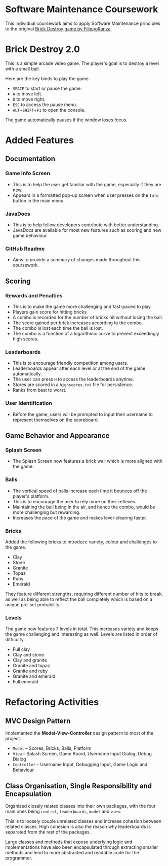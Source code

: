 # Software Maintenance Coursework

This individual coursework aims to apply Software Maintenance principles to the
original [Brick Destroy game by FilippoRanza](https://github.com/FilippoRanza/Brick_Destroy).

# Brick Destroy 2.0

This is a simple arcade video game. The player's goal is to destroy a level with a small ball.

Here are the key binds to play the game.
- `SPACE` to start or pause the game.
- `A` to move left.
- `D` to move right.
- `ESC` to access the pause menu.
- `ALT`+`SHIFT`+`F1` to open the console.

The game automatically pauses if the window loses focus.

# Added Features

## Documentation

### Game Info Screen

- This is to help the user get familiar with the game, especially if they are new.
- Appears in a formatted pop-up screen when user presses on the `Info` button in the main menu.

### JavaDocs

- This is to help fellow developers contribute with better understanding.
- JavaDocs are available for most new features such as scoring and new game behaviour.

### GitHub Readme

- Aims to provide a summary of changes made throughout this coursework.

## Scoring

### Rewards and Penalties

- This is to make the game more challenging and fast-paced to play.
- Players gain score for hitting bricks.
- A combo is recorded for the number of bricks hit without losing the ball.
- The score gained per brick increases according to the combo.
- The combo is lost each time the ball is lost.
- The combo is a function of a logarithmic curve to prevent exceedingly high scores.

### Leaderboards

- This is to encourage friendly competition among users.
- Leaderboards appear after each level or at the end of the game automatically.
- The user can press `H` to access the leaderboards anytime.
- Stores are scored in a `highscores.txt` file for persistence.
- Ranks from best to worst.

### User Identification

- Before the game, users will be prompted to input their username to represent themselves on the scoreboard.

## Game Behavior and Appearance

### Splash Screen

- The Splash Screen now features a brick wall which is more aligned with the game.

### Balls

- The vertical speed of balls increase each time it bounces off the player's platform.
- This is to encourage the user to rely more on their reflexes.
- Maintaining the ball being in the air, and hence the combo, would be more challenging but rewarding.
- Increases the pace of the game and makes level-clearing faster.

### Bricks

Added the following bricks to introduce variety, colour and challenges to the game.

- Clay
- Stone
- Granite
- Topaz
- Ruby
- Emerald

They feature different strengths, requiring different number of hits to break, as well as
being able to reflect the ball completely which is based on a unique pre-set probability.

### Levels

The game now features 7 levels in total. This increases variety and keeps the game
challenging and interesting as well. Levels are listed in order of difficulty.

- Full clay
- Clay and stone
- Clay and granite
- Granite and topaz
- Granite and ruby
- Granite and emerald
- Full emerald

# Refactoring Activities

## MVC Design Pattern

Implemented the **Model-View-Controller** design pattern to most of the project.

- `Model` – Scores, Bricks, Balls, Platform
- `View` – Splash Screen, Game Board, Username Input Dialog, Debug Dialog
- `Controller` – Username Input, Debugging Input, Game Logic and Behaviour

## Class Organisation, Single Responsibility and Encapsulation

Organised closely related classes into their own packages, with the four main ones
being `control`, `leaderboards`, `model` and `view`.

This is to loosely couple unrelated classes and increase cohesion between related classes.
High cohesion is also the reason why leaderboards is separated from the rest of the packages.

Large classes and methods that expose underlying logic and implementations have also been
encapsulated through extracting smaller methods and lend to more abstracted and readable
code for the programmer.